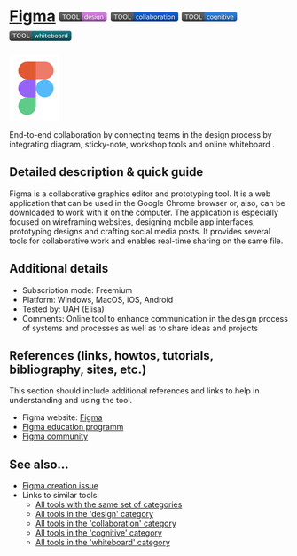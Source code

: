 # [Figma](https://www.figma.com/)  [<img src="images/design.png" align="bottom">](https://github.com/e-CLOSE/Toolbox/issues?q=label%3A01_TOOL+label%3Adesign) [<img src="images/collaboration.png" align="bottom">](https://github.com/e-CLOSE/Toolbox/issues?q=label%3A01_TOOL+label%3Acollaboration) [<img src="images/cognitive.png" align="bottom">](https://github.com/e-CLOSE/Toolbox/issues?q=label%3A01_TOOL+label%3Acognitive) [<img src="images/whiteboard.png" align="bottom">](https://github.com/e-CLOSE/Toolbox/issues?q=label%3A01_TOOL+label%3Awhiteboard)

![Figma Logo](images/Figma.png)

End-to-end collaboration by connecting teams in the design process by integrating diagram, sticky-note, workshop tools and online whiteboard .


## Detailed description & quick guide

Figma is a collaborative graphics editor and prototyping tool. It is a web application that can be used in the Google Chrome browser or, also, can be downloaded to work with it on the computer.  The application is especially focused on wireframing websites, designing mobile app interfaces, prototyping designs and crafting social media posts. It provides several tools for collaborative work and enables real-time sharing on the same file.


## Additional details

- Subscription mode: Freemium
- Platform: Windows, MacOS, iOS, Android
- Tested by: UAH (Elisa)
- Comments: Online tool to enhance communication in the design process of systems and processes as well as to share ideas and projects


## References (links, howtos, tutorials, bibliography, sites, etc.)

This section should include additional references and links to help in
understanding and using the tool.

- Figma website: [Figma](https://www.figma.com/)
- [Figma education programm](https://www.figma.com/education/)
- [Figma community](https://www.figma.com/community)

## See also...

- [Figma creation issue](https://github.com/e-CLOSE/Toolbox/issues/106)
- Links to similar tools:
  - [All tools with the same set of categories](https://github.com/e-CLOSE/Toolbox/issues?q=label%3A01_TOOL+label%3Awhiteboard)
  - [All tools in the 'design' category](https://github.com/e-CLOSE/Toolbox/issues?q=label%3A01_TOOL+label%3Adesign)
  - [All tools in the 'collaboration' category](https://github.com/e-CLOSE/Toolbox/issues?q=label%3A01_TOOL+label%3Acollaboration)
  - [All tools in the 'cognitive' category](https://github.com/e-CLOSE/Toolbox/issues?q=label%3A01_TOOL+label%3Acognitive)
  - [All tools in the 'whiteboard' category](https://github.com/e-CLOSE/Toolbox/issues?q=label%3A01_TOOL+label%3Awhiteboard)
